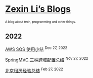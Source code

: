 # [Zexin Li’s Blogs](https://github.com/timeway/timeway.github.io)

<sub><sub>A blog about tech, programming and other things.</sub></sub>

## 2022

[AWS SQS 使用小结](https://zexin-li.notion.site/AWS-SQS-458d995ec1864a80a39da41a80e5ecfb) <sup>Dec 27, 2022</sup>

[SpringMVC 三种跨域配置总结](https://zexin-li.notion.site/SpringMVC-ddafd318686b487b917714ce8ab22084) <sup>Nov 27, 2022</sup>

[北京租房经验总结](https://zexin-li.notion.site/2022-02-27-3637e483df18441f94672b29dd34bb2d) <sup>Feb 27, 2022</sup>
